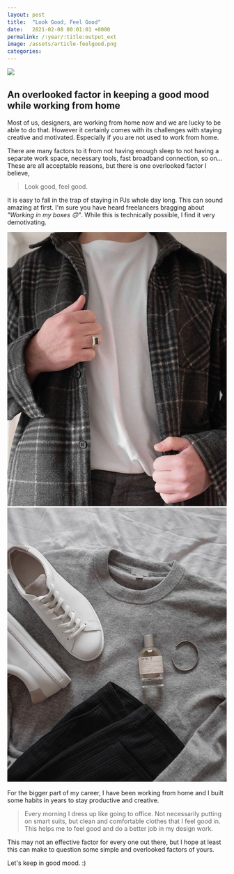 ```yaml
---
layout: post
title:  "Look Good, Feel Good"
date:   2021-02-08 00:01:01 +0000
permalink: /:year/:title:output_ext
image: /assets/article-feelgood.png
categories: 
---
```


<img src="{{ page.image }}" class="max-width">
<h2>An overlooked factor in keeping a good mood while working from home</h2>

<p>Most of us, designers, are working from home now and we are lucky to be able to do that. However it certainly comes with its challenges with staying creative and motivated. Especially if you are not used to work from home.</p>

<p>There are many factors to it from not having enough sleep to not having a separate work space, necessary tools, fast broadband connection, so on... These are all acceptable reasons, but there is one overlooked factor I believe, </p>

<blockquote>Look good, feel good.</blockquote>

<p>It is easy to fall in the trap of staying in PJs whole day long. This can sound amazing at first. I'm sure you have heard freelancers bragging about <i>"Working in my boxes 🙃"</i>. While this is technically possible, I find it very demotivating.  </p>

<div class="flex flex-wrap justify-between mt5 mb5">
	<div class="w-40-l"><a href="https://www.instagram.com/p/CG5MsDkACkh/"><img src="/assets/lookgood-feelgood-1.jpg" alt="Instagram @oykun" /></a></div>
	<div class="w-40-l"><a href="https://www.instagram.com/p/CHLN7M9gWlT/"><img src="/assets/lookgood-feelgood-2.jpg" alt="Instagram @oykun" /></a></div>
</div>

<p>For the bigger part of my career, I have been working from home and I built some habits in years to stay productive and creative.</p>

<blockquote>Every morning I dress up like going to office. Not necessarily putting on smart suits, but clean and comfortable clothes that I feel good in. This helps me to feel good and do a better job in my design work.  </blockquote>

<p>This may not an effective factor for every one out there, but I hope at least this can make to question some simple and overlooked factors of yours. </p>

<p>Let's keep in good mood. :)</p>